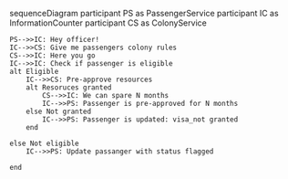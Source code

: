sequenceDiagram
    participant PS as PassengerService
    participant IC as InformationCounter
    participant CS as ColonyService


   
    PS-->>IC: Hey officer!
    IC-->>CS: Give me passengers colony rules
    CS-->>IC: Here you go
    IC-->>IC: Check if passenger is eligible
    alt Eligible
        IC-->>CS: Pre-approve resources
        alt Resoruces granted
            CS-->>IC: We can spare N months
            IC-->>PS: Passenger is pre-approved for N months
        else Not granted
            IC-->>PS: Passenger is updated: visa_not granted
        end

    else Not eligible
        IC-->>PS: Update passanger with status flagged

    end
    